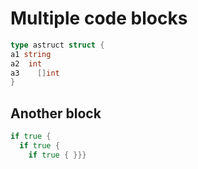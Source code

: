 # Multiple code blocks

```go
type astruct struct {
a1 string
a2  int
a3    []int
}
```

## Another block

```go
if true {
  if true {
    if true { }}}
